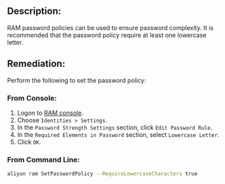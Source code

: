 ## Description:

RAM password policies can be used to ensure password complexity. It is recommended
that the password policy require at least one lowercase letter.

## Remediation:

Perform the following to set the password policy:

### From Console:

1. Logon to [RAM console](https://ram.console.aliyun.com/overview).
2. Choose `Identities > Settings`.
3. In the `Password Strength Settings` section, click `Edit Password Rule`.
4. In the `Required Elements in Password` section, select `Lowercase Letter`.
5. Click `OK`.

### From Command Line:

```bash
aliyun ram SetPasswordPolicy --RequireLowercaseCharacters true
```